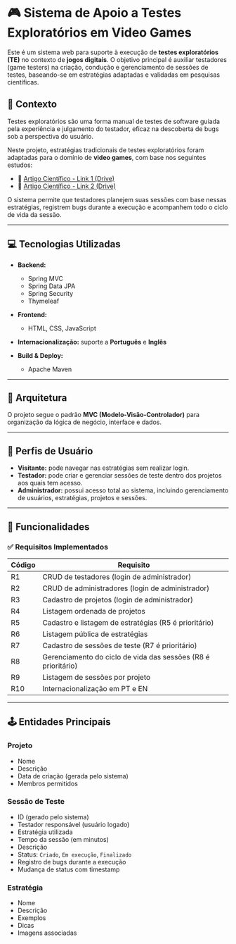 # 🎮 Sistema de Apoio a Testes Exploratórios em Video Games

Este é um sistema web para suporte à execução de **testes exploratórios (TE)** no contexto de **jogos digitais**. O objetivo principal é auxiliar testadores (game testers) na criação, condução e gerenciamento de sessões de testes, baseando-se em estratégias adaptadas e validadas em pesquisas científicas.

## 🧪 Contexto

Testes exploratórios são uma forma manual de testes de software guiada pela experiência e julgamento do testador, eficaz na descoberta de bugs sob a perspectiva do usuário.

Neste projeto, estratégias tradicionais de testes exploratórios foram adaptadas para o domínio de **video games**, com base nos seguintes estudos:

- 📄 [Artigo Científico - Link 1 (Drive)](https://drive.google.com/file/d/1laobzIyr1j2K4ZYzarShJ0VFfmPSP3Yz/view?usp=sharing)
- 📄 [Artigo Científico - Link 2 (Drive)](https://drive.google.com/file/d/1OFqIHKzZA8LekNDceDZ9eKnMYCv-SDBO/view?usp=sharing)

O sistema permite que testadores planejem suas sessões com base nessas estratégias, registrem bugs durante a execução e acompanhem todo o ciclo de vida da sessão.

---

## 💻 Tecnologias Utilizadas

- **Backend:**
    - Spring MVC
    - Spring Data JPA
    - Spring Security
    - Thymeleaf

- **Frontend:**
    - HTML, CSS, JavaScript

- **Internacionalização:** suporte a **Português** e **Inglês**

- **Build & Deploy:**
    - Apache Maven

---

## 🧱 Arquitetura

O projeto segue o padrão **MVC (Modelo-Visão-Controlador)** para organização da lógica de negócio, interface e dados.

---

## 👤 Perfis de Usuário

- **Visitante:** pode navegar nas estratégias sem realizar login.
- **Testador:** pode criar e gerenciar sessões de teste dentro dos projetos aos quais tem acesso.
- **Administrador:** possui acesso total ao sistema, incluindo gerenciamento de usuários, estratégias, projetos e sessões.

---

## 🔐 Funcionalidades

### ✅ Requisitos Implementados

| Código | Requisito                                                                 |
|--------|---------------------------------------------------------------------------|
| R1     | CRUD de testadores (login de administrador)                              |
| R2     | CRUD de administradores (login de administrador)                         |
| R3     | Cadastro de projetos (login de administrador)                            |
| R4     | Listagem ordenada de projetos                                             |
| R5     | Cadastro e listagem de estratégias (R5 é prioritário)                    |
| R6     | Listagem pública de estratégias                                          |
| R7     | Cadastro de sessões de teste (R7 é prioritário)                          |
| R8     | Gerenciamento do ciclo de vida das sessões (R8 é prioritário)            |
| R9     | Listagem de sessões por projeto                                          |
| R10    | Internacionalização em PT e EN                                            |

---

## 🕹️ Entidades Principais

### Projeto
- Nome
- Descrição
- Data de criação (gerada pelo sistema)
- Membros permitidos

### Sessão de Teste
- ID (gerado pelo sistema)
- Testador responsável (usuário logado)
- Estratégia utilizada
- Tempo da sessão (em minutos)
- Descrição
- Status: `Criado`, `Em execução`, `Finalizado`
- Registro de bugs durante a execução
- Mudança de status com timestamp

### Estratégia
- Nome
- Descrição
- Exemplos
- Dicas
- Imagens associadas